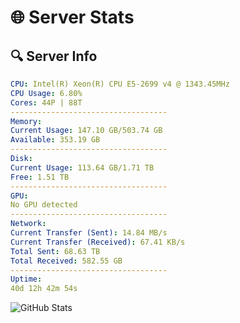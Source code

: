 # 🌐 Server Stats
## 🔍 Server Info
```yaml
CPU: Intel(R) Xeon(R) CPU E5-2699 v4 @ 1343.45MHz
CPU Usage: 6.80%
Cores: 44P | 88T
-----------------------------------
Memory:
Current Usage: 147.10 GB/503.74 GB
Available: 353.19 GB
-----------------------------------
Disk:
Current Usage: 113.64 GB/1.71 TB
Free: 1.51 TB
-----------------------------------
GPU:
No GPU detected
-----------------------------------
Network:
Current Transfer (Sent): 14.84 MB/s
Current Transfer (Received): 67.41 KB/s
Total Sent: 68.63 TB
Total Received: 582.55 GB
-----------------------------------
Uptime:
40d 12h 42m 54s
```
![GitHub Stats](https://img.shields.io/badge/Updated-2025-04-17_10:05:43-blue)